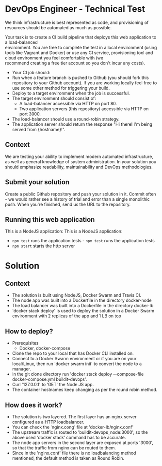 # DevOps Engineer - Technical Test	
We think infrastructure is best represented as code, and provisioning of resources should be automated as much as possible.	

 Your task is to create a CI build pipeline that deploys this web application to a load-balanced	
environment. You are free to complete the test in a local environment (using tools like Vagrant and	
Docker) or use any CI service, provisioning tool and cloud environment you feel comfortable with (we	
recommend creating a free tier account so you don't incur any costs).	

 * Your CI job should:	
  * Run when a feature branch is pushed to Github (you should fork this repository to your Github account). If you are working locally feel free to use some other method for triggering your build.	
  * Deploy to a target environment when the job is successful.	
* The target environment should consist of:	
  * A load-balancer accessible via HTTP on port 80.	
  * Two application servers (this repository) accessible via HTTP on port 3000.	
* The load-balancer should use a round-robin strategy.	
* The application server should return the response "Hi there! I'm being served from {hostname}!".	

 ## Context	
We are testing your ability to implement modern automated infrastructure, as well as general knowledge of system administration. In your solution you should emphasize readability, maintainability and DevOps methodologies.	

 ## Submit your solution	
Create a public Github repository and push your solution in it. Commit often - we would rather see a history of trial and error than a single monolithic push. When you're finished, send us the URL to the repository.	

 ## Running this web application	
 This is a NodeJS application:	This is a NodeJS application:

- `npm test` runs the application tests	- `npm test` runs the application tests
- `npm start` starts the http server



# Solution

 ## Context
 
 * The solution is built using NodeJS, Docker Swarm and Travis CI.
 * The node app was built into a Dockerfile in the directory docker-node
 * The load balancer was built into a Dockerfile in the directory docker-lb
 * 'docker stack deploy' is used to deploy the solution in a Docker Swarm environment with 2 replicas of the app and 1 LB on top

 ## How to deploy? 
 
 * Prerequisites
   * Docker, docker-compose
 * Clone the repo to your local that has Docker CLI installed on. 
 * Connect to a Docker Swarm environment or if you are on your local/Linux, then run 'docker swarm init' to convert the node to a manager.
 * In the git clone directory run 'docker stack deploy --compose-file docker-compose.yml buildit-devops'.
 * Curl '127.0.0.1' to 'GET' the Node JS app. 
 * The container hostnames keep changing as per the round robin method. 

 ## How does it work? 

 * The solution is two layered. The first layer has an nginx server configured as a HTTP loadbalancer.
 * You can check the 'nginx.cong' file at 'docker-lb/nginx.conf'
 * The upstream traffic is routed to 'buildit-devops_node:3000', so the above used 'docker stack' command has to be accurate. 
 * The node app servers in the second layer are exposed at ports '3000', so that the traffic from nginx can be routed to them. 
 * Since in the 'nginx.conf' file there is no loadbalancing method mentioned, the default method is taken as Round Robin.  
